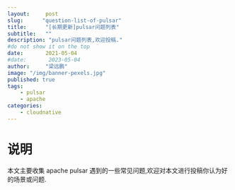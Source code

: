 ```yaml
---
layout:     post 
slug:      "question-list-of-pulsar"
title:      "[长期更新]pulsar问题列表"
subtitle:   ""
description: "pulsar问题列表,欢迎投稿."
#do not show it on the top
date:       2021-05-04
#date:       2023-05-04
author:     "梁远鹏"
image: "/img/banner-pexels.jpg"
published: true
tags:
    - pulsar
    - apache
categories: 
    - cloudnative
---
```



# 说明

本文主要收集 apache pulsar 遇到的一些常见问题,欢迎对本文进行投稿你认为好的场景或问题.


